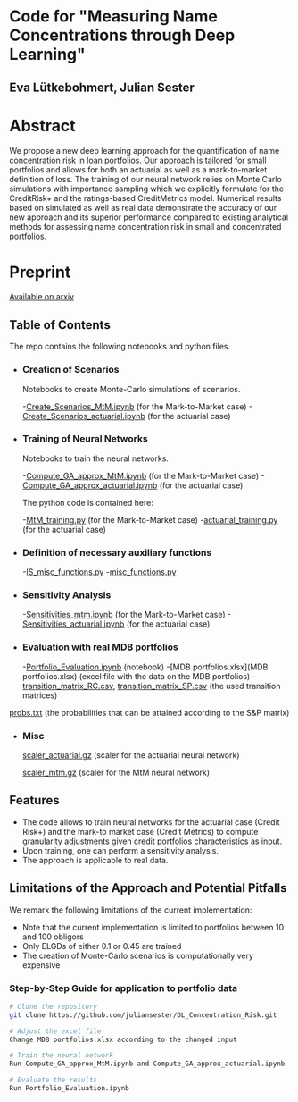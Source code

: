 
# Code for "Measuring Name Concentrations through Deep Learning"

## Eva Lütkebohmert, Julian Sester

# Abstract
We propose a new deep learning approach for the quantification of name concentration risk in loan portfolios. Our approach is tailored for small portfolios and allows for both an actuarial as well as a mark-to-market definition of loss. The training of our neural network relies on Monte Carlo simulations with importance sampling which we explicitly formulate for the CreditRisk+ and the ratings-based CreditMetrics model. Numerical results based on simulated as well as real data demonstrate the accuracy of our new approach and its superior performance compared to existing analytical methods for assessing name concentration risk in small and concentrated portfolios. 

# Preprint
[Available on arxiv](https://arxiv.org/abs/2403.16525)

## Table of Contents
The repo contains the following notebooks and python files.

- ### Creation of Scenarios
	Notebooks to create Monte-Carlo simulations of scenarios.

	-[Create_Scenarios_MtM.ipynb](Create_Scenarios_MtM.ipynb) (for the Mark-to-Market case)
	-[Create_Scenarios_actuarial.ipynb](Create_Scenarios_actuarial.ipynb) (for the actuarial case)
- ### Training of Neural Networks
	Notebooks to train the neural networks.

	-[Compute_GA_approx_MtM.ipynb](Compute_GA_approx_MtM.ipynb) (for the Mark-to-Market case)
	-[Compute_GA_approx_actuarial.ipynb](Compute_GA_approx_actuarial.ipynb) (for the actuarial case)

	The python code is contained here: 

	-[MtM_training.py](MtM_training.py) (for the Mark-to-Market case)
	-[actuarial_training.py](actuarial_training.py) (for the actuarial case)
- ### Definition of necessary auxiliary functions
	-[IS_misc_functions.py](IS_misc_functions.py)
	-[misc_functions.py](misc_functions.py)
- ### Sensitivity Analysis
	-[Sensitivities_mtm.ipynb](Sensitivities_mtm.ipynb) (for the Mark-to-Market case)
	-[Sensitivities_actuarial.ipynb](Sensitivities_actuarial.ipynb) (for the actuarial case)
- ### Evaluation with real MDB portfolios
	-[Portfolio_Evaluation.ipynb](Portfolio_Evaluation.ipynb) (notebook)
	-[MDB portfolios.xlsx](MDB portfolios.xlsx) (excel file with the data on the MDB portfolios)
	-[transition_matrix_RC.csv](transition_matrix_RC.csv), [transition_matrix_SP.csv](transition_matrix_SP.csv) (the used transition matrices)
	
[probs.txt](probs.txt) (the probabilities that can be attained according to the S&P matrix)
	
- ### Misc
	[scaler_actuarial.gz](scaler_actuarial.gz) (scaler for the actuarial neural network)

	[scaler_mtm.gz](scaler_mtm.gz) (scaler for the MtM neural network)



## Features
- The code allows to train neural networks for the actuarial case (Credit Risk+) and the mark-to market case (Credit Metrics) to compute granularity adjustments given credit portfolios characteristics as input.
- Upon training, one can perform a sensitivity analysis.
- The approach is applicable to real data.

## Limitations of the Approach and Potential Pitfalls
We remark the following limitations of the current implementation:
- Note that the current implementation is limited to portfolios between 10 and 100 obligors
- Only ELGDs of either 0.1 or 0.45 are trained
- The creation of Monte-Carlo scenarios is computationally very expensive

### Step-by-Step Guide for application to portfolio data
```bash
# Clone the repository
git clone https://github.com/juliansester/DL_Concentration_Risk.git

# Adjust the excel file 
Change MDB portfolios.xlsx according to the changed input

# Train the neural network
Run Compute_GA_approx_MtM.ipynb and Compute_GA_approx_actuarial.ipynb

# Evaluate the results
Run Portfolio_Evaluation.ipynb



